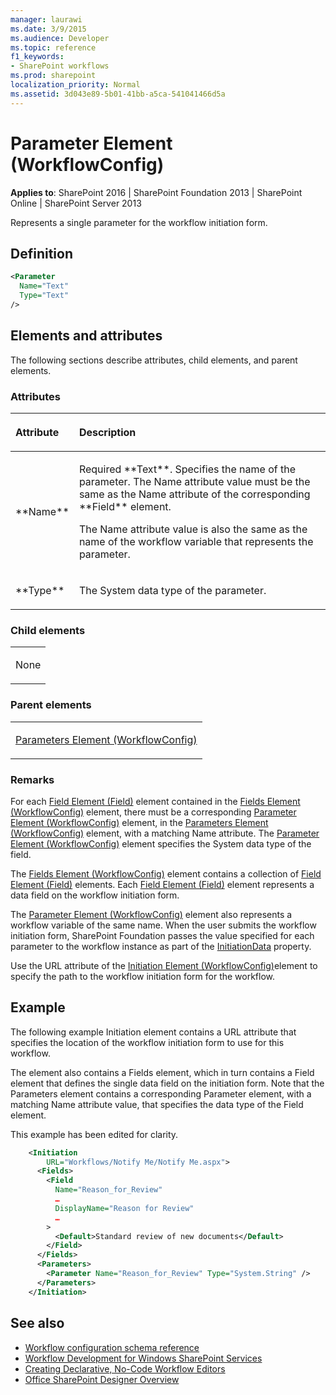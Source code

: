```yaml
---
manager: laurawi
ms.date: 3/9/2015
ms.audience: Developer
ms.topic: reference
f1_keywords:
- SharePoint workflows
ms.prod: sharepoint
localization_priority: Normal
ms.assetid: 3d043e89-5b01-41bb-a5ca-541041466d5a
---
```


# Parameter Element (WorkflowConfig)

**Applies to**: SharePoint 2016 | SharePoint Foundation 2013 | SharePoint Online | SharePoint Server 2013

Represents a single parameter for the workflow initiation form.

## Definition

```XML
<Parameter 
  Name="Text" 
  Type="Text" 
/>
```

## Elements and attributes

The following sections describe attributes, child elements, and parent elements.

### Attributes

<table>
<colgroup>
<col width="20%" />
<col width="80%" />
</colgroup>
<tbody>
<thead>
<tr class="header">
<th align="left"><p>Attribute</p></th>
<th align="left"><p>Description</p></th>
</tr>
</thead>
<tr class="even">
<td align="left"><p>**Name**</p></td>
<td align="left"><p>Required **Text**. Specifies the name of the parameter. The Name attribute value must be the same as the Name attribute of the corresponding **Field** element.</p>
<p>The Name attribute value is also the same as the name of the workflow variable that represents the parameter.</p></td>
</tr>
<tr class="odd">
<td align="left"><p>**Type**</p></td>
<td align="left"><p>The System data type of the parameter.</p></td>
</tr>
</tbody>
</table>

### Child elements

<table>
<colgroup>
<col width="100%" />
</colgroup>
<tbody>
<tr class="odd">
<td align="left"><p>None</p></td>
</tr>
</tbody>
</table>

### Parent elements

<table>
<colgroup>
<col width="100%" />
</colgroup>
<tbody>
<tr class="odd">
<td align="left"><p><span sdata="link"><a href="parameters-element-workflowconfig.md">Parameters Element (WorkflowConfig)</a></span></p></td>
</tr>
</tbody>
</table>

### Remarks

For each [Field Element (Field)](field-element-field.md) element contained in the [Fields Element (WorkflowConfig)](fields-element-workflowconfig.md) element, there must be a corresponding [Parameter Element (WorkflowConfig)](parameter-element-workflowconfig.md) element, in the [Parameters Element (WorkflowConfig)](parameters-element-workflowconfig.md) element, with a matching Name attribute. The [Parameter Element (WorkflowConfig)](parameter-element-workflowconfig.md) element specifies the System data type of the field.

The [Fields Element (WorkflowConfig)](fields-element-workflowconfig.md) element contains a collection of [Field Element (Field)](field-element-field.md) elements. Each [Field Element (Field)](field-element-field.md) element represents a data field on the workflow initiation form.

The [Parameter Element (WorkflowConfig)](parameter-element-workflowconfig.md) element also represents a workflow variable of the same name. When the user submits the workflow initiation form, SharePoint Foundation passes the value specified for each parameter to the workflow instance as part of the [InitiationData](https://msdn.microsoft.com/library/office/microsoft.sharepoint.workflow.spworkflowactivationproperties.initiationdata.aspx) property.

Use the URL attribute of the [Initiation Element (WorkflowConfig)](initiation-element-workflowconfig.md)element to specify the path to the workflow initiation form for the workflow.

## Example

The following example Initiation element contains a URL attribute that specifies the location of the workflow initiation form to use for this workflow.

The element also contains a Fields element, which in turn contains a Field element that defines the single data field on the initiation form. Note that the Parameters element contains a corresponding Parameter element, with a matching Name attribute value, that specifies the data type of the Field element.

This example has been edited for clarity.

```XML
    <Initiation 
        URL="Workflows/Notify Me/Notify Me.aspx">
      <Fields>
        <Field 
          Name="Reason_for_Review" 
          …
          DisplayName="Reason for Review" 
          …
        >
          <Default>Standard review of new documents</Default>
        </Field>
      </Fields>
      <Parameters>
        <Parameter Name="Reason_for_Review" Type="System.String" />
      </Parameters>
    </Initiation>
```

## See also

- [Workflow configuration schema reference](workflow-configuration-schema-reference.md)
- [Workflow Development for Windows SharePoint Services](https://msdn.microsoft.com/library/office/ms414613.aspx)
- [Creating Declarative, No-Code Workflow Editors](https://msdn.microsoft.com/library/office/bb417436.aspx)
- [Office SharePoint Designer Overview](https://msdn.microsoft.com/library/office/ms454098.aspx)






